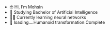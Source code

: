 - 🤓 Hi, I’m Mohsin
- 📖 Studying Bachelor of Artificial Intelligence
- 👨‍🎓 Currently learning neural networks
- 🤖 loading....Humanoid transformation Complete

<!---
momokamalz/momokamalz is a ✨ special ✨ repository because its `README.md` (this file) appears on your GitHub profile.
You can click the Preview link to take a look at your changes.
--->
